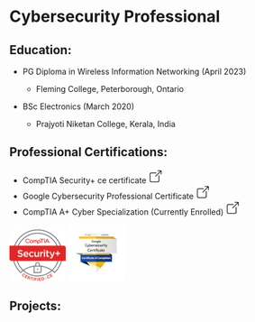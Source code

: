# Cybersecurity Professional

## Education:
- PG Diploma in Wireless Information Networking (April 2023)
  -   Fleming College, Peterborough, Ontario

- BSc Electronics (March 2020)
  -    Prajyoti Niketan College, Kerala, India

## Professional Certifications:
- CompTIA Security+ ce certificate [<img src="./assets/img/newtab.png" width='25'/>](https://drive.google.com/file/d/1aXvH93EPhX6rQyEIiB7YP4amxlukNDKb/view?usp=sharing) 
- Google Cybersecurity Professional Certificate [<img src="./assets/img/newtab.png" width='25'/>](https://drive.google.com/file/d/1y4gSwr5WPsqmgtrhMz9Qry6YRhETzGeh/view?usp=sharing) 
- CompTIA A+ Cyber Specialization (Currently Enrolled) [<img src="./assets/img/newtab.png" width='25'/>](https://drive.google.com/file/d/1aXvH93EPhX6rQyEIiB7YP4amxlukNDKb/view?usp=sharing)

 [<img src="./assets/img/Securityplus.png" width='100'/>](https://drive.google.com/file/d/1aXvH93EPhX6rQyEIiB7YP4amxlukNDKb/view?usp=sharing)   [<img src="./assets/img/googlecyber.png" width='100'/>](https://drive.google.com/file/d/1y4gSwr5WPsqmgtrhMz9Qry6YRhETzGeh/view?usp=sharing) 


## Projects:


